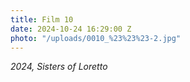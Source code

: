 ```yaml
---
title: Film 10
date: 2024-10-24 16:29:00 Z
photo: "/uploads/0010_%23%23%23-2.jpg"
---
```


*2024, Sisters of Loretto*
